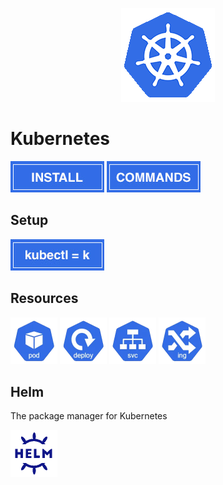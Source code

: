 <p align="center">
  <img src="../images/kubernetes/logo-150x150.png" />
</p>

# Kubernetes

[![How to install Kubernetes in Ubuntu](../images/kubernetes/install.jpg)](./install_kubernetes.md)
[![Kubernetes commands](../images/kubernetes/commands.jpg)](./kubernetes_commands.md)

## Setup

[![alias k](../images/kubernetes/alias_k.jpg)](./alias_k.md)

## Resources

[<img src="../images/kubernetes/res-pod-logo.png" width="75" alt="pod" />](./README.md)
[<img src="../images/kubernetes/res-deploy-logo.png" width="75" alt="deployment" />](./README.md)
[<img src="../images/kubernetes/res-svc-logo.png" width="75" alt="service" />](./kubernetes_service.md)
[<img src="../images/kubernetes/res-ing-logo.png" width="75" alt="ingress" />](./README.md)

## Helm
The package manager for Kubernetes

[<img src="../images/kubernetes/helm-logo.png" width="75" alt="helm">](./helm.md)

